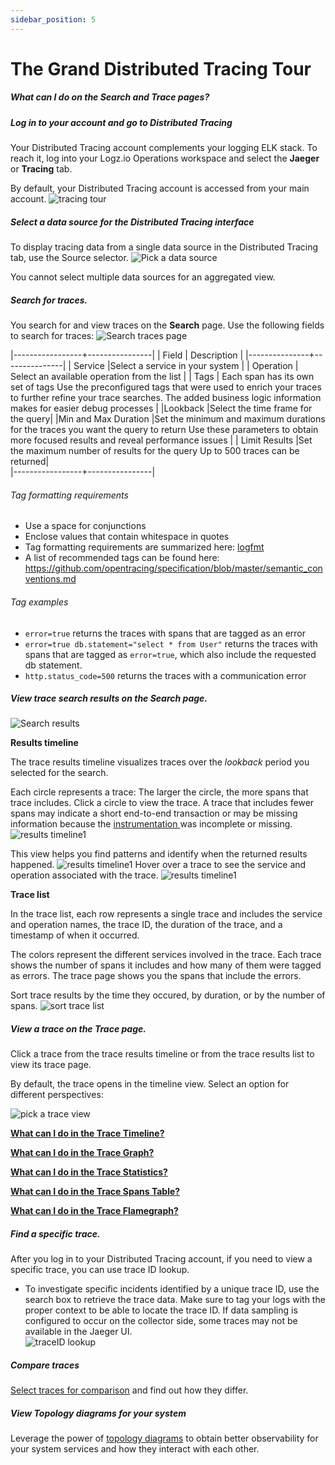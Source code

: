 ```yaml
---
sidebar_position: 5
---
```



# The Grand Distributed Tracing Tour


##### What can I do on the Search and Trace pages?


##### Log in to your account and go to Distributed Tracing

Your Distributed Tracing account complements your logging ELK stack. To reach it, log into your Logz.io Operations workspace and select the **Jaeger** or **Tracing** tab.

By default, your Distributed Tracing account is accessed from your main account. 
![tracing tour](https://dytvr9ot2sszz.cloudfront.net/logz-docs/distributed-tracing/tracing_tour-update.png)



##### Select a data source for the Distributed Tracing interface 

To display tracing data from a single data source in the Distributed Tracing tab, use the Source selector. 
![Pick a data source](https://dytvr9ot2sszz.cloudfront.net/logz-docs/distributed-tracing/tracing-data-source.gif)

You cannot select multiple data sources for an aggregated view.

##### Search for traces. 
You search for and view traces on the **Search** page. 
Use the following fields to search for traces: 
![Search traces page](https://dytvr9ot2sszz.cloudfront.net/logz-docs/distributed-tracing/trace-search-fields1.png)


|-----------------+----------------|
| Field | Description  |
|---------------+---------------|
| Service   |Select a service in your system  |
| Operation | Select an available operation from the list        |
| Tags      | Each span has its own set of tags Use the preconfigured tags that were used to enrich your traces to further refine your trace searches. The added business logic information makes for easier debug processes |
|Lookback                        |Select the time frame for the query|
|Min and Max Duration  |Set the minimum and maximum durations for the traces you want the query to      return Use these parameters to obtain more focused results and reveal performance issues |
| Limit Results                  |Set the maximum number of results for the query Up to 500 traces can be returned|      
|-----------------+----------------|

    
###### Tag formatting requirements
* Use a space for conjunctions 
* Enclose values that contain whitespace in quotes
* Tag formatting requirements are summarized here: [logfmt <i class="fas fa-external-link-alt"></i>](https://brandur.org/logfmt) 
* A list of recommended tags can be found here: [https://github.com/opentracing/specification/blob/master/semantic_conventions.md <i class="fas fa-external-link-alt"></i>](https://github.com/opentracing/specification/blob/master/semantic_conventions.md)

###### Tag examples

*  `error=true` returns the traces with spans that are tagged as an error
*  `error=true db.statement="select * from User"`  returns the traces with spans that are tagged as `error=true`, which also include the requested db statement.
*  `http.status_code=500` returns the traces with a communication error   

##### View trace search results on the Search page.
![Search results](https://dytvr9ot2sszz.cloudfront.net/logz-docs/distributed-tracing/tracing_search-results.png)

**Results timeline**

The trace results timeline visualizes traces over the *lookback* period you selected for the search. 

Each circle represents a trace: The larger the circle, the more spans that trace includes. Click a circle to view the trace. A trace that includes fewer spans may indicate a short end-to-end transaction or may be missing information because the [instrumentation ](https://app.logz.io/#/distributed-tracing/tracing-instrumentation/) was incomplete or missing. 
![results timeline1](https://dytvr9ot2sszz.cloudfront.net/logz-docs/distributed-tracing/results-timeline1.png)

This view helps you find patterns and identify when the returned results happened.
![results timeline1](https://dytvr9ot2sszz.cloudfront.net/logz-docs/distributed-tracing/results-timeline2.png)
Hover over a trace to see the service and operation associated with the trace. 
![results timeline1](https://dytvr9ot2sszz.cloudfront.net/logz-docs/distributed-tracing/results-timeline3.png)

**Trace list**

In the trace list, each row represents a single trace and includes the service and operation names, the trace ID, the duration of the trace, and a timestamp of when it occurred.

The colors represent the different services involved in the trace. Each trace shows the number of spans it includes and how many of them were tagged as errors. The trace page shows you the spans that include the errors.

Sort trace results by the time they occured, by duration, or by the number of spans. 
![sort trace list](https://dytvr9ot2sszz.cloudfront.net/logz-docs/distributed-tracing/dist_trace-sort_traces.png)

##### View a trace on the Trace page.
Click a trace from the trace results timeline or from the trace results list to view its trace page. 

By default, the trace opens in the timeline view. Select an option for different perspectives: 

![pick a trace view](https://dytvr9ot2sszz.cloudfront.net/logz-docs/distributed-tracing/trace_view_pick-context.png)

**[What can I do in the Trace Timeline?](/user-guide/distributed-tracing/trace-timeline)**

**[What can I do in the Trace Graph?](/user-guide/distributed-tracing/trace-graph)**

**[What can I do in the Trace Statistics?](/user-guide/distributed-tracing/trace-statistics)**

**[What can I do in the Trace Spans Table?](/user-guide/distributed-tracing/trace-spans-table)**

**[What can I do in the Trace Flamegraph?](/user-guide/distributed-tracing/trace-flamegraph)**


##### Find a specific trace. 
After you log in to your Distributed Tracing account, if you need to view a specific trace, you can use trace ID lookup. <!-- or upload a JSON file. -->

* To investigate specific incidents identified by a unique trace ID, use the search box to retrieve the trace data.  Make sure to tag your logs with the proper context to be able to locate the trace ID.
  If data sampling is configured to occur on the collector side, some traces may not be available in the Jaeger UI.  
  ![traceID lookup](https://dytvr9ot2sszz.cloudfront.net/logz-docs/distributed-tracing/traceid.png)


##### Compare traces
[Select traces for comparison](/user-guide/distributed-tracing/compare-traces) and find out how they differ.

##### View Topology diagrams for your system
Leverage the power of [topology diagrams](/user-guide/distributed-tracing/topology-system_architecture/) to obtain better observability for your system services and how they interact with each other.

